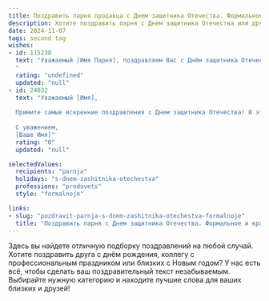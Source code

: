 ```yaml
---
title: Поздравить парня продавца с Днем защитника Отечества. Формальное и красивое
description: Хотите поздравить парня с Днем защитника Отечества или другим праздником? Наш ИИ создаст незабываемое поздравление, а вы обязательно выделитесь среди других.  
date: 2024-11-07
tags: second tag
wishes:
- id: 115238
  text: "Уважаемый [Имя Парня], поздравляем Вас с Днём защитника Отечества! Желаем Вам крепкого здоровья, благополучия, успехов в Вашей профессиональной деятельности и всегда оставаться верным своему долгу.  Пусть Ваша работа продавца приносит Вам удовлетворение и достойное вознаграждение. С праздником!
  "
  rating: "undefined"
  updated: "null"
- id: 24032
  text: "Уважаемый [Имя],
  
  Примите самые искренние поздравления с Днем защитника Отечества! В этот памятный день хотим отметить вашу неутомимую работу и профессионализм, которые вы проявляете в должности продавца. Ваш труд делает мир уютнее и добрее, и мы благодарны вам за это. Пусть в вашей жизни всегда будет достаточно сил и вдохновения, чтобы преодолевать любые трудности и достигать поставленных целей. С праздником!
  
  С уважением,
  [Ваше Имя]"
  rating: "0"
  updated: "null"

selectedValues:
  recipients: "parnja"
  holidays: "s-dnem-zashitnika-otechestva"
  professions: "prodavets"
  style: "formalnoje"

links:
- slug: "pozdravit-parnja-s-dnem-zashitnika-otechestva-formalnoje"
  title: "Поздравить парня с Днем защитника Отечества. Формальное и красивое"
---
```


Здесь вы найдете отличную подборку поздравлений на любой случай. 
Хотите поздравить друга с днём рождения, коллегу с профессиональным праздником или близких с Новым годом? У нас есть всё, чтобы сделать ваш поздравительный текст незабываемым. Выбирайте нужную категорию и находите лучшие слова для ваших близких и друзей!
